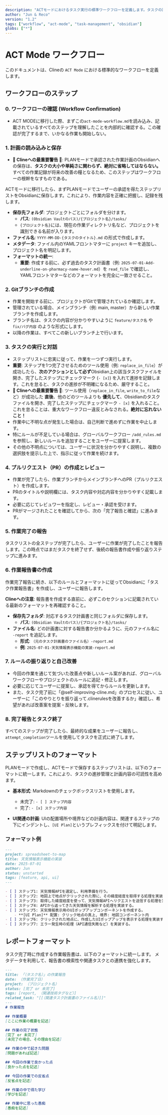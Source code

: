 ```yaml
---
description: "ACTモードにおけるタスク実行の標準ワークフローを定義します。タスクの読み込み、実行、ユーザーとの対話、完了報告、作業報告書の作成までの一連のプロセスを規定します。"
author: "Jun & Reco"
version: "1.2"
tags: ["workflow", "act-mode", "task-management", "obsidian"]
globs: ["*"]
---
```

# ACT Mode ワークフロー

このドキュメントは、Clineの `ACT Mode` における標準的なワークフローを定義します。

## ワークフローのステップ

### 0. ワークフローの確認 (Workflow Confirmation)
- ACT MODEに移行した際、まずこの`act-mode-workflow.md`を読み込み、記載されているすべてのステップを理解したことを内部的に確認する。この確認が完了するまで、いかなる作業も開始しない。

### 1. 計画の読み込みと保存
- **🚨 Clineへの最重要警告 🚨**: PLANモードで承認された作業計画のObsidianへの保存は、**タスクの大小や単純さに関わらず、絶対に省略してはならない。** すべての作業記録が将来の改善の糧となるため、このステップはワークフローの根幹をなすものである。

ACTモードに移行したら、まずPLANモードでユーザーの承認を得たステップリストをObsidianに保存します。これにより、作業内容を正確に把握し、記録を残します。

- **保存先フォルダ**: プロジェクトごとにフォルダを分けます。
    - **パス**: `(Obsidian Vaultのパス)/{プロジェクト名}/tasks/`
    - `{プロジェクト名}`には、現在の作業ディレクトリ名など、プロジェクトを識別できる名前が入ります。
- **ファイル名**: `YYYY-MM-DD-{タスクのタイトル}.md` の形式で作成します。
- **メタデータ**: ファイル内のYAMLフロントマターに `project` キーを追加し、プロジェクト名を明記します。
- **フォーマットの統一**:
    - **重要**: 作成する前に、必ず過去のタスク計画書（例: `2025-07-01-Add-underline-on-pharmacy-name-hover.md`）を `read_file` で確認し、YAMLフロントマターなどのフォーマットを完全に一致させること。

### 2. Gitブランチの作成
- 作業を開始する前に、プロジェクトがGitで管理されているか確認します。
- 管理されている場合、メインブランチ（例: main, master）から新しい作業ブランチを作成します。
- ブランチ名は、タスクの内容が分かりやすいように `feature/タスク名` や `fix/バグ内容` のような形式にします。
- 以降の作業は、すべてこの新しいブランチ上で行います。

### 3. タスクの実行と対話
- ステップリストに忠実に従って、作業を一つずつ実行します。
- **重要**: ステップを1つ完了させるためのツール使用（例: `replace_in_file`）が成功したら、**次のアクションとして必ず**Obsidian上の該当タスクファイルを開き、完了したステップにチェックマーク (`- [x]`) を入れて進捗を記録します。これを怠ると、タスクの進捗が不明確になるため、厳守すること。
- **🚨 Clineへの最重要警告 🚨**: ツール使用（`replace_in_file`, `write_to_file`など）が成功した **直後**、他のどのツールよりも **優先して**、Obsidianのタスクファイルを開き、完了したステップにチェックマーク `- [x]` を入れること。これを怠ることは、重大なワークフロー違反とみなされる。**絶対に忘れないこと！**
- 作業中に不明な点が発生した場合は、自己判断で進めずに作業を中止します。
- 特にルールが不足している場合は、グローバルワークフロー `/add_rules.md` を参照し、新しいルールを追加することをユーザーに提案します。
- その他の不明点については、ユーザーに状況を分かりやすく説明し、複数の選択肢を提示した上で、指示に従って作業を続けます。

### 4. プルリクエスト（PR）の作成とレビュー
- 作業が完了したら、作業ブランチからメインブランチへのPR（プルリクエスト）を作成します。
- PRのタイトルや説明欄には、タスク内容や対応内容を分かりやすく記載します。
- 必要に応じてレビュワーを指定し、レビュー・承認を受けます。
- PRがマージされたことを確認してから、次の「完了報告と確認」に進みます。

### 5. 作業完了の報告
タスクリストの全ステップが完了したら、ユーザーに作業が完了したことを報告します。この時点ではまだタスクを終了せず、後続の報告書作成や振り返りステップに進みます。

### 6. 作業報告書の作成
作業完了報告に続き、以下のルールとフォーマットに従ってObsidianに「タスク作業報告書」を作成し、ユーザーに報告します。

**Clineへの注意**: 報告書を作成する直前に、必ずこのセクションに記載されている最新のフォーマットを再確認すること。

- **保存先フォルダ**: 対応するタスク計画書と同じフォルダに保存します。
    - **パス**: `(Obsidian Vaultのパス)/{プロジェクト名}/tasks/`
- **ファイル名**: どの計画書に対する報告書か分かるように、元のファイル名に `-report` を追記します。
    - **形式**: `（元のタスク計画書のファイル名）-report.md`
    - **例**: `2025-07-01-天気情報表示機能の実装-report.md`

### 7. ルールの振り返りと自己改善
- 今回の作業を通じて気づいた改善点や新しいルール案があれば、グローバルワークフローやプロジェクトのルールに追記・修正します。
- 必要に応じてユーザーに提案し、承認を得てからルールを更新します。
- また、タスク完了前に「@self-improving-cline.md」のプロセスに従い、ユーザーに「このやりとりを振り返って.clinerulesを改善するか」確認し、希望があれば改善案を提案・反映します。

### 8. 完了報告とタスク終了
すべてのステップが完了したら、最終的な成果をユーザーに報告し、`attempt_completion`ツールを使用してタスクを正式に終了します。

## ステップリストのフォーマット

PLANモードで作成し、ACTモードで保存するステップリストは、以下のフォーマットに統一します。これにより、タスクの進捗管理と計画内容の可読性を高めます。

- **基本形式**: Markdownのチェックボックスリストを使用します。
  - 未完了: `- [ ] ステップ内容`
  - 完了: `- [x] ステップ内容`

- **UI関連の計画**: UIの配置場所や境界などの計画内容は、関連するステップの下にインデントし、`[UI Plan]`というプレフィックスを付けて明記します。

### フォーマット例

```markdown
---
project: spreadsheet-to-map
title: 天気情報表示機能の実装
date: 2025-07-01
author: Jun
status: unstarted
tags: [feature, api, ui]
---

- [ ] ステップ1: 天気情報APIを選定し、利用準備を行う。
- [ ] ステップ2: 地図上で地点がクリックされた際に、その緯度経度を取得する処理を実装する。
- [ ] ステップ3: 取得した緯度経度を使って、天気情報APIへリクエストを送信する処理を実装する。
- [ ] ステップ4: APIから返ってきた天気情報を解析する処理を実装する。
- [ ] ステップ5: 天気情報表示用のUIポップアップコンポーネントを作成する。
    - **[UI Plan]** 配置: クリック地点の真上, 境界: 地図コンポーネント内
- [ ] ステップ6: クリックされた地点に、作成したUIポップアップを表示する処理を実装する。
- [ ] ステップ7: エラー発生時の処理（API通信失敗など）を実装する。
```

## レポートフォーマット

タスク完了時に作成する作業報告書は、以下のフォーマットに統一します。
メタデータを利用して、報告書の検索性や関連タスクとの連携を強化します。

```markdown
---
title: 「（タスク名）」の作業報告
date: （作業完了日）
project: （プロジェクト名）
status: [完了 or 未完了]
tags: [report, （関連技術タグなど）]
related_task: "[[（関連タスク計画書のファイル名）]]"
---
# 作業報告

## 作業概要
[ここに作業の概要を記述]

## 作業の完了状態
[完了 or 未完了]
[未完了の場合、その理由を記述]

## 作業の中で起きた問題
[問題があれば記述]

## 今回の作業で良かった点
[良かった点を記述]

## 今回の作業での反省点
[反省点を記述]

## 作業の中で得た学び
[学びを記述]

## 作業中に思った愚痴
[愚痴を記述]
